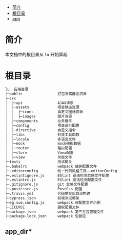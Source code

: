 - [简介](#intro)
- [根目录](#first_dir)
- [app](#app_dir)

<a href="intro"></a>
# 简介

本文档中的根目录从 `lu` 开始算起

<a href="first_dir"></a>
# 根目录

```txt
lu  应用目录
├─public                打包所需静态资源     
├─src                   
│  ├─api                AJAX请求
│  ├─assets             项目静态资源
│  │  ├─icons           自定义图标资源
│  │  ├─images          图片资源
│  ├─components         业务组件
│  ├─config             项目运行配置
│  ├─directive          自定义指令
│  ├─libs               封装工具函数
│  ├─locale             多语言文件
│  ├─mock               mock模拟数据
│  ├─router             路由配置
│  ├─store              Vuex配置
│  ├─view               页面文件
├─tests                 测试相关
├─.babelrc              webpack 插件配置文件
├─.editorconfig         统一代码风格工具——editorConfig
├─.eslintignore.js      ESlint 语法检测忽略文件配置
├─.eslintrc.js          ESlint 语法检测配置文件
├─.gitignore.js         git 忽略文件配置
├─.postcssrc.js         PostCss 配置
├─.travis.yml           代码提交后自动构建
├─cypress.json          前端测试框架
├─eg.vue.config.js      webpack 根配置文件示例        
├─LICENSE               授权配置文件
├─package.json          webpack 第三方包管理文件
├─package-lock.json     webpack 包锁定
```

<a href="_dir"></a>
## app_dir*
